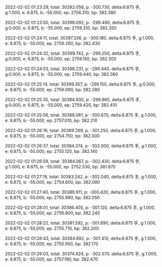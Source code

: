 2022-02-02 01:23:29, total: 30392.056, p: -300.730, delta:6.875 手, g:1.000, e: 6.875, b: -55.000, ep: 2758.310, bp: 382.380

2022-02-02 01:23:50, total: 30398.092, p: -299.490, delta:6.875 手, g:0.000, e: 6.875, b: -55.000, ep: 2759.310, bp: 382.350

2022-02-02 01:24:11, total: 30397.336, p: -300.180, delta:6.875 手, g:1.000, e: 6.875, b: -55.000, ep: 2759.260, bp: 382.430

2022-02-02 01:24:32, total: 30399.742, p: -299.250, delta:6.875 手, g:0.000, e: 6.875, b: -55.000, ep: 2759.150, bp: 382.300

2022-02-02 01:24:53, total: 30398.231, p: -299.440, delta:6.875 手, g:0.000, e: 6.875, b: -55.000, ep: 2759.440, bp: 382.360

2022-02-02 01:25:14, total: 30399.357, p: -299.150, delta:6.875 手, g:0.000, e: 6.875, b: -55.000, ep: 2759.090, bp: 382.280

2022-02-02 01:25:35, total: 30394.930, p: -299.860, delta:6.875 手, g:0.000, e: 6.875, b: -55.000, ep: 2759.420, bp: 382.410

2022-02-02 01:25:56, total: 30388.081, p: -300.670, delta:6.875 手, g:1.000, e: 6.875, b: -55.000, ep: 2757.010, bp: 382.210

2022-02-02 01:26:16, total: 30389.269, p: -301.250, delta:6.875 手, g:1.000, e: 6.875, b: -55.000, ep: 2754.750, bp: 382.000

2022-02-02 01:26:37, total: 30384.374, p: -302.000, delta:6.875 手, g:1.000, e: 6.875, b: -55.000, ep: 2755.120, bp: 382.140

2022-02-02 01:26:58, total: 30384.067, p: -302.430, delta:6.875 手, g:1.000, e: 6.875, b: -55.000, ep: 2752.530, bp: 381.870

2022-02-02 01:27:19, total: 30383.242, p: -302.040, delta:6.875 手, g:1.000, e: 6.875, b: -55.000, ep: 2754.600, bp: 382.080

2022-02-02 01:27:40, total: 30389.911, p: -300.420, delta:6.875 手, g:1.000, e: 6.875, b: -55.000, ep: 2755.980, bp: 382.050

2022-02-02 01:28:01, total: 30386.405, p: -301.120, delta:6.875 手, g:1.000, e: 6.875, b: -55.000, ep: 2756.800, bp: 382.240

2022-02-02 01:28:22, total: 30381.592, p: -301.890, delta:6.875 手, g:1.000, e: 6.875, b: -55.000, ep: 2755.710, bp: 382.200

2022-02-02 01:28:43, total: 30384.892, p: -301.410, delta:6.875 手, g:1.000, e: 6.875, b: -55.000, ep: 2755.950, bp: 382.170

2022-02-02 01:29:03, total: 30374.924, p: -302.570, delta:6.875 手, g:1.000, e: 6.875, b: -55.000, ep: 2757.190, bp: 382.470